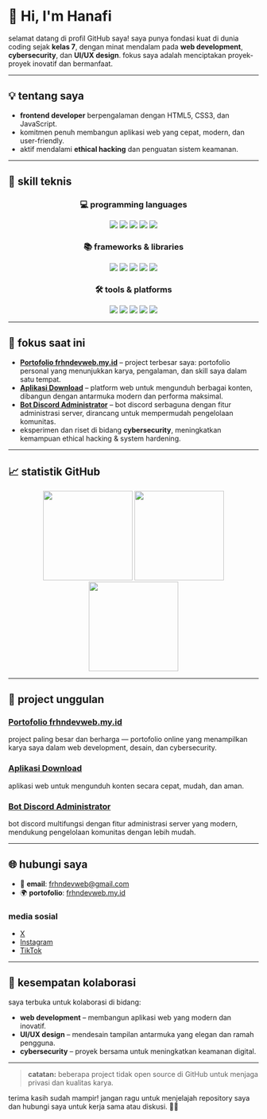 # 👋 Hi, I'm Hanafi

selamat datang di profil GitHub saya! saya punya fondasi kuat di dunia coding sejak **kelas 7**, dengan minat mendalam pada **web development**, **cybersecurity**, dan **UI/UX design**. fokus saya adalah menciptakan proyek-proyek inovatif dan bermanfaat.

---

## 💡 tentang saya

- **frontend developer** berpengalaman dengan HTML5, CSS3, dan JavaScript.
- komitmen penuh membangun aplikasi web yang cepat, modern, dan user-friendly.
- aktif mendalami **ethical hacking** dan penguatan sistem keamanan.

---

## 🔧 skill teknis

<div align="center">

### 💻 programming languages  
<img src="https://img.shields.io/badge/-HTML5-orange?style=for-the-badge&logo=html5&logoColor=white" />  
<img src="https://img.shields.io/badge/-CSS3-blue?style=for-the-badge&logo=css3&logoColor=white" />  
<img src="https://img.shields.io/badge/-JavaScript-yellow?style=for-the-badge&logo=javascript&logoColor=black" />  
<img src="https://img.shields.io/badge/-PHP-blue?style=for-the-badge&logo=php&logoColor=white" />  
<img src="https://img.shields.io/badge/-Python-blue?style=for-the-badge&logo=python&logoColor=yellow" />

### 📚 frameworks & libraries  
<img src="https://img.shields.io/badge/-Bootstrap-purple?style=for-the-badge&logo=bootstrap&logoColor=white" />  
<img src="https://img.shields.io/badge/-SCSS-pink?style=for-the-badge&logo=sass&logoColor=white" />  
<img src="https://img.shields.io/badge/-TailwindCSS-38B2AC?style=for-the-badge&logo=tailwind-css&logoColor=white" />  
<img src="https://img.shields.io/badge/-Node.js-339933?style=for-the-badge&logo=node.js&logoColor=white" />  
<img src="https://img.shields.io/badge/-Discord.js-5865F2?style=for-the-badge&logo=discord&logoColor=white" />

### 🛠️ tools & platforms  
<img src="https://img.shields.io/badge/-VSCode-007ACC?style=for-the-badge&logo=visual-studio-code&logoColor=white" />  
<img src="https://img.shields.io/badge/-Acode-black?style=for-the-badge&logo=android&logoColor=green" />  
<img src="https://img.shields.io/badge/-Termux-000000?style=for-the-badge&logo=linux&logoColor=white" />  
<img src="https://img.shields.io/badge/-GitHub-181717?style=for-the-badge&logo=github&logoColor=white" />  
<img src="https://img.shields.io/badge/-Netlify-00C7B7?style=for-the-badge&logo=netlify&logoColor=white" />

</div>

---

## 🎯 fokus saat ini

- **[Portofolio frhndevweb.my.id](https://frhndevweb.my.id)** – project terbesar saya: portofolio personal yang menunjukkan karya, pengalaman, dan skill saya dalam satu tempat.
- **[Aplikasi Download](https://pw-download.netlify.app)** – platform web untuk mengunduh berbagai konten, dibangun dengan antarmuka modern dan performa maksimal.
- **[Bot Discord Administrator](https://frhndevweb.my.id/hanay/index.html)** – bot discord serbaguna dengan fitur administrasi server, dirancang untuk mempermudah pengelolaan komunitas.
- eksperimen dan riset di bidang **cybersecurity**, meningkatkan kemampuan ethical hacking & system hardening.

---

## 📈 statistik GitHub

<div align="center">
  <img src="https://github-readme-stats.vercel.app/api?username=frhndevweb&show_icons=true&include_all_commits=true&count_private=true&theme=radical&hide_border=true" height="180em" />
  <img src="https://github-readme-streak-stats.herokuapp.com/?user=frhndevweb&theme=radical&hide_border=true" height="180em" />
</div>

<div align="center">
  <img src="https://github-readme-stats.vercel.app/api/top-langs/?username=frhndevweb&layout=compact&theme=radical&hide_border=true" height="180em" />
</div>

---

## 📌 project unggulan

### **[Portofolio frhndevweb.my.id](https://frhndevweb.my.id)**
project paling besar dan berharga — portofolio online yang menampilkan karya saya dalam web development, desain, dan cybersecurity.

### **[Aplikasi Download](https://pw-download.netlify.app)**
aplikasi web untuk mengunduh konten secara cepat, mudah, dan aman.

### **[Bot Discord Administrator](https://frhndevweb.my.id/hanay/index.html)**
bot discord multifungsi dengan fitur administrasi server yang modern, mendukung pengelolaan komunitas dengan lebih mudah.

---

## 🌐 hubungi saya

- 📧 **email**: [frhndevweb@gmail.com](mailto:frhndevweb@gmail.com)
- 🌍 **portofolio**: [frhndevweb.my.id](https://frhndevweb.my.id)

### media sosial
- [X](https://x.com/hannaaffiii)
- [Instagram](https://instagram.com/hannaaffiii)
- [TikTok](https://tiktok.com/@hannaaffiii)

---

## 🤝 kesempatan kolaborasi

saya terbuka untuk kolaborasi di bidang:  
- **web development** – membangun aplikasi web yang modern dan inovatif.  
- **UI/UX design** – mendesain tampilan antarmuka yang elegan dan ramah pengguna.  
- **cybersecurity** – proyek bersama untuk meningkatkan keamanan digital.

---

> **catatan:** beberapa project tidak open source di GitHub untuk menjaga privasi dan kualitas karya.

terima kasih sudah mampir! jangan ragu untuk menjelajah repository saya dan hubungi saya untuk kerja sama atau diskusi. 🚀✨
